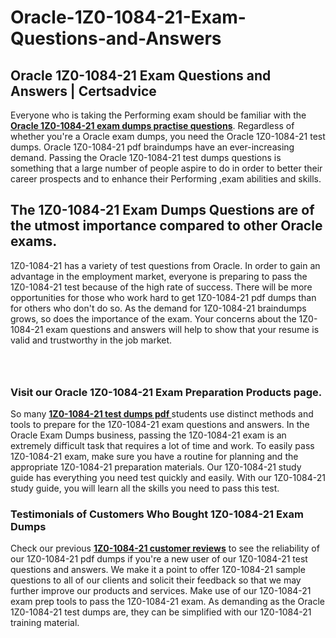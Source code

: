# Oracle-1Z0-1084-21-Exam-Questions-and-Answers
<h2><strong>Oracle 1Z0-1084-21 Exam Questions and Answers | Certsadvice</strong></h2> <p>Everyone who is taking the Performing exam should be familiar with the <a href="http://www.certsadvice.com/oracle/1z0-1084-21-practice-questions"><strong>Oracle 1Z0-1084-21 exam dumps practise questions</strong></a>. Regardless of whether you&#39;re a Oracle exam dumps, you need the Oracle 1Z0-1084-21 test dumps. Oracle 1Z0-1084-21 pdf braindumps have an ever-increasing demand. Passing the Oracle 1Z0-1084-21 test dumps questions is something that a large number of people aspire to do in order to better their career prospects and to enhance their Performing ,exam abilities and skills.</p> <h2><strong>The 1Z0-1084-21 Exam Dumps Questions are of the utmost importance compared to other Oracle exams.</strong></h2> <p>1Z0-1084-21 has a variety of test questions from Oracle. In order to gain an advantage in the employment market, everyone is preparing to pass the 1Z0-1084-21 test because of the high rate of success. There will be more opportunities for those who work hard to get 1Z0-1084-21 pdf dumps than for others who don&#39;t do so. As the demand for 1Z0-1084-21 braindumps grows, so does the importance of the exam. Your concerns about the 1Z0-1084-21 exam questions and answers will help to show that your resume is valid and trustworthy in the job market.</p> <p><a href="http://www.certsadvice.com/oracle/1z0-1084-21-practice-questions" style="display: block; padding: 1em 0; text-align: center; "><img alt="" src="https://1.bp.blogspot.com/-RUOr8Wn-CRk/YUYAxC8kcHI/AAAAAAAAAnw/F7BbdI3tw8QDj5z8iX0vQAioQzKiUxduwCLcBGAsYHQ/s0/unnamed.jpg" /></a></p> <h3><strong>Visit our Oracle 1Z0-1084-21 Exam Preparation Products page.</strong></h3> <p>So many <a href="http://www.certsadvice.com/oracle/1z0-1084-21-practice-questions"><strong>1Z0-1084-21 test dumps pdf </strong></a>students use distinct methods and tools to prepare for the 1Z0-1084-21 exam questions and answers. In the Oracle Exam Dumps business, passing the 1Z0-1084-21 exam is an extremely difficult task that requires a lot of time and work. To easily pass 1Z0-1084-21 exam, make sure you have a routine for planning and the appropriate 1Z0-1084-21 preparation materials. Our 1Z0-1084-21 study guide has everything you need test quickly and easily. With our 1Z0-1084-21 study guide, you will learn all the skills you need to pass this test.</p> <h3><strong>Testimonials of Customers Who Bought 1Z0-1084-21 Exam Dumps</strong></h3> <p>Check our previous <a href="http://www.certsadvice.com/oracle/1z0-1084-21-practice-questions"><strong>1Z0-1084-21 customer reviews</strong></a> to see the reliability of our 1Z0-1084-21 pdf dumps if you&#39;re a new user of our 1Z0-1084-21 test questions and answers. We make it a point to offer 1Z0-1084-21 sample questions to all of our clients and solicit their feedback so that we may further improve our products and services. Make use of our 1Z0-1084-21 exam prep tools to pass the 1Z0-1084-21 exam. As demanding as the Oracle 1Z0-1084-21 test dumps are, they can be simplified with our 1Z0-1084-21 training material.</p>
